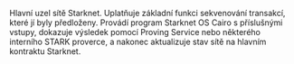 Hlavní uzel sítě Starknet. Uplatňuje základní funkci sekvenování transakcí, které jí byly předloženy. Provádí program Starknet OS Cairo s příslušnými vstupy, dokazuje výsledek pomocí Proving Service nebo některého interního STARK proverce, a nakonec aktualizuje stav sítě na hlavním kontraktu Starknet.